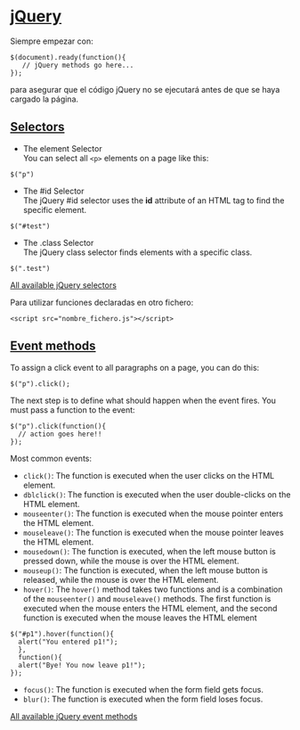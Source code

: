 [jQuery](http://api.jquery.com/)
======

Siempre empezar con:
<pre><code>$(document).ready(function(){
   // jQuery methods go here...
}); </code></pre>
para asegurar que el código jQuery no se ejecutará antes de que se haya cargado la página.


[Selectors](http://www.w3schools.com/jquery/jquery_selectors.asp)
------------

* The element Selector<br/>
You can select all <code>&lt;p></code> elements on a page like this:
<pre><code>$("p") </code></pre>

* The #id Selector<br/>
The jQuery #id selector uses the <b>id</b> attribute of an HTML tag to find the specific element.
<pre><code>$("#test")</code></pre>

* The .class Selector<br/>
The jQuery class selector finds elements with a specific class.
<pre><code>$(".test")</code></pre>

[All available jQuery selectors](http://www.w3schools.com/jquery/jquery_ref_selectors.asp)

Para utilizar funciones declaradas en otro fichero: 
<pre><code>&lt;script src="nombre_fichero.js">&lt;/script></pre></code>

[Event methods](http://www.w3schools.com/jquery/jquery_events.asp)
---------------
To assign a click event to all paragraphs on a page, you can do this:
<pre><code>$("p").click();</pre></code>

The next step is to define what should happen when the event fires. You must pass a function to the event:
<pre><code>$("p").click(function(){
  // action goes here!!
});</pre></code>

Most common events:
* <code>click()</code>: The function is executed when the user clicks on the HTML element.
* <code>dblclick()</code>: The function is executed when the user double-clicks on the HTML element.
* <code>mouseenter()</code>: The function is executed when the mouse pointer enters the HTML element.
* <code>mouseleave()</code>: The function is executed when the mouse pointer leaves the HTML element.
* <code>mousedown()</code>: The function is executed, when the left mouse button is pressed down, while the mouse is over the HTML element.
* <code>mouseup()</code>: The function is executed, when the left mouse button is released, while the mouse is over the HTML element.
* <code>hover()</code>: The <code>hover()</code> method takes two functions and is a combination of the <code>mouseenter()</code> and <code>mouseleave()</code> methods.
The first function is executed when the mouse enters the HTML element, and the second function is executed when the mouse leaves the HTML element
<pre><code>$("#p1").hover(function(){
  alert("You entered p1!");
  },
  function(){
  alert("Bye! You now leave p1!");
}); </pre></code>
* <code>focus()</code>: The function is executed when the form field gets focus.
* <code>blur()</code>: The function is executed when the form field loses focus.

[All available jQuery event methods](http://www.w3schools.com/jquery/jquery_ref_events.asp)

